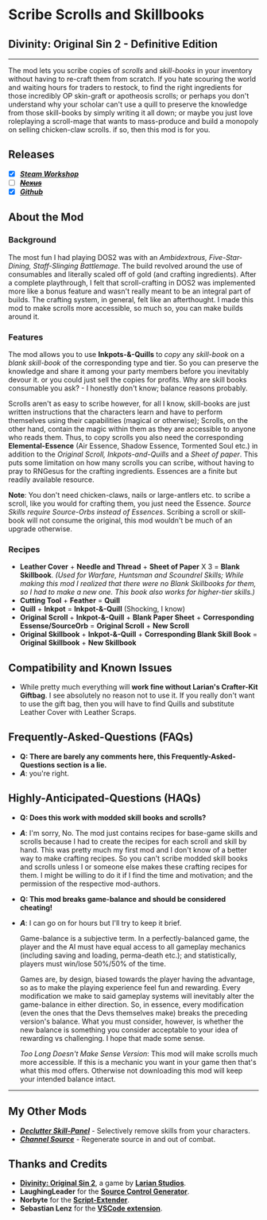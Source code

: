 # **Scribe Scrolls and Skillbooks**

## Divinity: Original Sin 2 - Definitive Edition

----------

The mod lets you scribe copies of _scrolls_ and _skill-books_ in your inventory without having to re-craft them from scratch. If you hate scouring the world and waiting hours for traders to restock, to find the right ingredients for those incredibly OP skin-graft or apotheosis scrolls; or perhaps you don't understand why your scholar can't use a quill to preserve the knowledge from those skill-books by simply writing it all down; or maybe you just love roleplaying a scroll-mage that wants to mass-produce and build a monopoly on selling chicken-claw scrolls.
if so, then this mod is for you.

## Releases

* [x] ***[Steam Workshop](https://steamcommunity.com/sharedfiles/filedetails/?id=2012742114)***
* [ ] ~~***[Nexus]()***~~
* [x] ***[Github](https://github.com/Shresht7/Scribe-Scrolls-and-Skillbooks)***

## About the Mod

### Background

The most fun I had playing DOS2 was with an _Ambidextrous, Five-Star-Dining, Staff-Slinging Battlemage_. The build revolved around the use of consumables and literally scaled off of gold (and crafting ingredients). After a complete playthrough, I felt that scroll-crafting in DOS2 was implemented more like a bonus feature and wasn't really meant to be an integral part of builds. The crafting system, in general, felt like an afterthought. I made this mod to make scrolls more accessible, so much so, you can make builds around it.

### Features

The mod allows you to use **Inkpots-&-Quills** to _copy_ any _skill-book_ on a _blank skill-book_ of the corresponding type and tier. So you can preserve the knowledge and share it among your party members before you inevitably devour it. or you could just sell the copies for profits. Why are skill books consumable you ask? - I honestly don't know; balance reasons probably.

Scrolls aren't as easy to scribe however, for all I know, skill-books are just written instructions that the characters learn and have to perform themselves using their capabilities (magical or otherwise); Scrolls, on the other hand, contain the magic within them as they are accessible to anyone who reads them. Thus, to copy scrolls you also need the corresponding **Elemental-Essence** (Air Essence, Shadow Essence, Tormented Soul etc.) in addition to the _Original Scroll, Inkpots-and-Quills_ and a _Sheet of paper_. This puts some limitation on how many scrolls you can scribe, without having to pray to RNGesus for the crafting ingredients. Essences are a finite but readily available resource.

**Note**: You don't need chicken-claws, nails or large-antlers etc. to scribe a scroll, like you would for crafting them, you just need the Essence. _Source Skills require Source-Orbs instead of Essences_. Scribing a scroll or skill-book will not consume the original, this mod wouldn't be much of an upgrade otherwise.

### Recipes

* **Leather Cover** + **Needle and Thread** + **Sheet of Paper** X 3 = **Blank Skillbook**.
    _(Used for Warfare, Huntsman and Scoundrel Skills; While making this mod I realized that there were no Blank Skillbooks for them, so I had to make a new one. This book also works for higher-tier skills.)_
* **Cutting Tool** + **Feather** = **Quill**
* **Quill** + **Inkpot** = **Inkpot-&-Quill** (Shocking, I know)
* **Original Scroll** + **Inkpot-&-Quill** + **Blank Paper Sheet** + **Corresponding Essense/SourceOrb** = **Original Scroll** + **New Scroll**
* **Original Skillbook** + **Inkpot-&-Quill** + **Corresponding Blank Skill Book** = **Original Skillbook** + **New Skillbook**

## Compatibility and Known Issues

* While pretty much everything will **work fine without Larian's Crafter-Kit Giftbag**. I see absolutely no reason not to use it. If you really don't want to use the gift bag, then you will have to find Quills and substitute Leather Cover with Leather Scraps.

## Frequently-Asked-Questions (FAQs)

* **Q: There are barely any comments here, this Frequently-Asked-Questions section is a lie.**
* ***A***: you're right.

## Highly-Anticipated-Questions (HAQs)

* **Q: Does this work with modded skill books and scrolls?**
* ***A***: I'm sorry, No. The mod just contains recipes for base-game skills and scrolls because I had to create the recipes for each scroll and skill by hand. This was pretty much my first mod and I don't know of a better way to make crafting recipes. So you can't scribe modded skill books and scrolls unless I or someone else makes these crafting recipes for them. I might be willing to do it if I find the time and motivation; and the permission of the respective mod-authors.

* **Q: This mod breaks game-balance and should be considered cheating!**
* ***A***: I can go on for hours but I'll try to keep it brief.

    Game-balance is a subjective term. In a perfectly-balanced game, the player and the AI must have equal access to all gameplay mechanics (including saving and loading, perma-death etc.); and statistically, players must win/lose 50%/50% of the time.

    Games are, by design, biased towards the player having the advantage, so as to make the playing experience feel fun and rewarding. Every modification we make to said gameplay systems will inevitably alter the game-balance in either direction. So, in essence, every modification (even the ones that the Devs themselves make) breaks the preceding version's balance. What you must consider, however, is whether the new balance is something you consider acceptable to your idea of rewarding vs challenging. I hope that made some sense.

    _Too Long Doesn't Make Sense Version_: This mod will make scrolls much more accessible. If this is a mechanic you want in your game then that's what this mod offers. Otherwise not downloading this mod will keep your intended balance intact.

----------

## My Other Mods

* ***[Declutter Skill-Panel](https://steamcommunity.com/sharedfiles/filedetails/?id=2049313850)*** - Selectively remove skills from your characters.
* ***[Channel Source](https://steamcommunity.com/sharedfiles/filedetails/?id=2028696492)*** - Regenerate source in and out of combat.

## Thanks and Credits

* **[Divinity: Original Sin 2](http://store.steampowered.com/app/435150/Divinity_Original_Sin_2/)**, a game by **[Larian Studios](http://larian.com/)**.
* **LaughingLeader** for the **[Source Control Generator](https://github.com/LaughingLeader/SourceControlGenerator)**.
* **Norbyte** for the **[Script-Extender](https://github.com/Norbyte/ositools)**.
* **Sebastian Lenz** for the **[VSCode extension](https://marketplace.visualstudio.com/items?itemName=sebastian-lenz.divinity-vscode)**.
